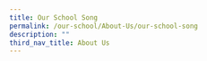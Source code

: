 ```yaml
---
title: Our School Song
permalink: /our-school/About-Us/our-school-song
description: ""
third_nav_title: About Us
---
```


